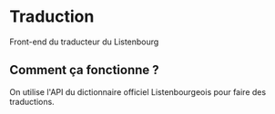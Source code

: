 # Traduction

Front-end du traducteur du Listenbourg

## Comment ça fonctionne ?

On utilise l'API du dictionnaire officiel Listenbourgeois pour faire des traductions.
